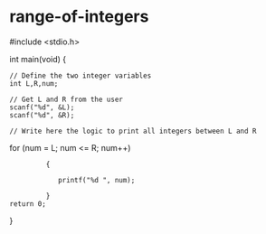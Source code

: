 # range-of-integers
#include <stdio.h>
 
int main(void) {
 
	// Define the two integer variables
	int L,R,num;
 
	// Get L and R from the user
	scanf("%d", &L);
	scanf("%d", &R);
    
	// Write here the logic to print all integers between L and R
 
  for (num = L; num <= R; num++)

             {

                printf("%d ", num);

             }
	return 0;
}
